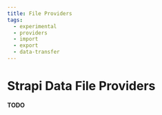 ```yaml
---
title: File Providers
tags:
  - experimental
  - providers
  - import
  - export
  - data-transfer
---
```


# Strapi Data File Providers

**TODO**
